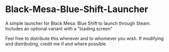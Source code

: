 # Black-Mesa-Blue-Shift-Launcher
A simple launcher for Black Mesa: Blue Shift to launch through Steam.
Includes an optional variant with a "loading screen"

Feel free to distribute this wherever and to whomever you wish.
If modifying and distributing, credit me if and where possible.
